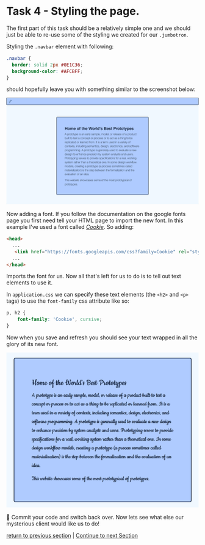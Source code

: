 Task 4 - Styling the page.
==========================

The first part of this task should be a relatively simple one and we should just be able to re-use some of the styling we created for our `.jumbotron`.

Styling the `.navbar` element with following:

```css
.navbar {
  border: solid 2px #0E1C36;
  background-color: #AFCBFF;
}
```

should hopefully leave you with something similar to the screenshot below:

![styled homepage](../images/styledHomepage.png)

Now adding a font. If you follow the documentation on the google fonts page you first need tell your HTML page to import the new font. In this example I've used a font called [*Cookie*](https://fonts.google.com/specimen/Cookie?selection.family=Cookie). So adding:

```html
<head> 
  ...
   <link href="https://fonts.googleapis.com/css?family=Cookie" rel="stylesheet"> 
  ...
</head>
```

Imports the font for us. Now all that's left for us to do is to tell out text elements to use it.

In `application.css` we can specify these text elements (the `<h2>` and `<p>` tags) to use the `font-family` css attribute like so:

```css
p, h2 {
    font-family: 'Cookie', cursive;
}
```

Now when you save and refresh you should see your text wrapped in all the glory of its new font.

![Cookie in action](../images/cookieText.png)

:twisted_rightwards_arrows: Commit your code and switch back over. Now lets see what else our mysterious client would like us to do!

[return to previous section](../courseSections/section9.md) | [Continue to next Section](../courseSections/section10.md)
